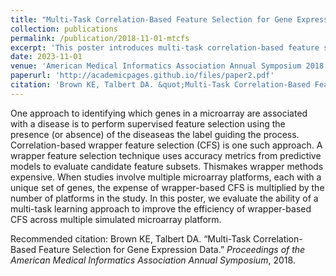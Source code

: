 ```yaml
---
title: "Multi-Task Correlation-Based Feature Selection for Gene Expression Data"
collection: publications
permalink: /publication/2018-11-01-mtcfs
excerpt: 'This poster introduces multi-task correlation-based feature selection for gene expression data'
date: 2023-11-01
venue: 'American Medical Informatics Association Annual Symposium 2018'
paperurl: 'http://academicpages.github.io/files/paper2.pdf'
citation: 'Brown KE, Talbert DA. &quot;Multi-Task Correlation-Based Feature Selection for Gene Expression Data.&quot; <i>Proceedings of the American Medical Informatics Association Annual Symposium</i>, 2018.'
---
```

One approach to identifying which genes in a microarray are associated with a disease is to perform supervised feature selection using the presence (or absence) of the diseaseas the label guiding the process. Correlation-based wrapper feature selection (CFS) is one such approach. A wrapper feature selection technique uses accuracy metrics from predictive models to evaluate candidate feature subsets. Thismakes wrapper methods expensive. When studies involve multiple microarray platforms, each with a unique set of genes, the expense of wrapper-based CFS is multiplied by the number of platforms in the study. In this poster, we evaluate the ability of a multi-task learning approach to improve the efficiency of wrapper-based CFS across multiple simulated microarray platform.

<!-- [Download paper here](http://academicpages.github.io/files/paper2.pdf) -->

Recommended citation: Brown KE, Talbert DA. “Multi-Task Correlation-Based Feature Selection for Gene Expression Data.” <i>Proceedings of the American Medical Informatics Association Annual Symposium</i>, 2018.